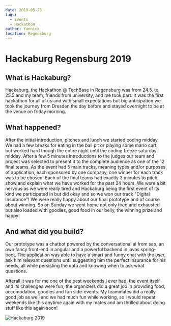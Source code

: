 ```yaml
---
date: 2019-05-26
tags: 
  - Events
  - Hackathon
author: Yannick
location: Regensburg  
---
```


# Hackaburg Regensburg 2019

## What is Hackaburg?

Hackaburg, the Hackathon @ TechBase in Regensburg was from 24.5. to 25.5 and my team, friends from university, and me took part. It was the first hackathon for all of us and with small expectations but big anticipation we took the journey from Dresden the day before and stayed overnight to be at the venue on friday morning. 

## What happened?

After the initial introduction, pitches and lunch we started coding midday. We had a few breaks for eating in the ball pit or playing some mario cart, but worked hard though the entire night until the coding freeze saturday midday. After a few 5 minutes introductions to the judges our team and project was selected to present it to the complete audience as one of the 12 final teams. As the event had 5 main tracks, meaning types and/or purposes of application, each sponsored by one company, one winner for each track was to be chosen. Each of the final teams had exactly 3 minutes to pitch, show and explain what we have worked for the past 24 hours. We were a bit nervous as we were really tired and Hackaburg being the first event of its kind we participated in but did okay and so we won our track "Digital Insurance"! We were really happy about our final prototype and of course about winning. So on Sunday we went home not only tired and exhausted but also loaded with goodies, good food in our belly, the winning prize and happy!

## And what did you build?

Our prototype was a chatbot powered by the conversational ai from sap, an own fancy front-end in angular and a powerful backend in javas spring-boot. The application was able to have a smart and funny chat with the user, ask him relevant questions until suggesting him the perfect insurance for his needs, all while persisting the data and knowing when to ask what questions.

Afterall it was for me one of the best weekends I ever had, the event itself and its challenges were fun, the organizers did a great job in providing food, accomodation, goodies and fun side-events. My teammates did a really good job as well and we had much fun while working, so I would repeat weekends like this anytime again with my mates and am thrilled about doing stuff like this again soon!

![Hackaburg 2019](/static/postimg/hb2019.png)